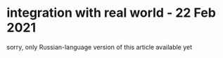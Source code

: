# integration with real world - 22 Feb 2021

sorry, only Russian-language version of this article available yet